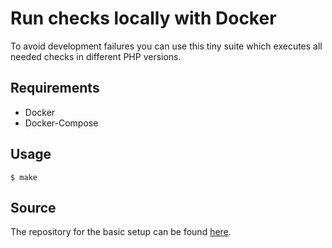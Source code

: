 # Run checks locally with Docker

To avoid development failures you can use this tiny suite which executes all needed checks in different PHP versions.

## Requirements

* Docker
* Docker-Compose

## Usage

```
$ make
```

## Source

The repository for the basic setup can be found [here](https://github.com/tommy-muehle/docker-php-test-compilation).
